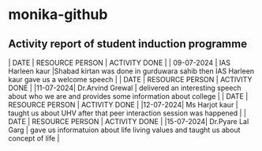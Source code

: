 # monika-github
## Activity report of student induction programme 
| DATE | RESOURCE PERSON | ACTIVITY DONE |
| 09-07-2024 | IAS Harleen kaur |Shabad kirtan was done in gurduwara sahib then IAS Harleen kaur gave us a welcome speech |
| DATE | RESOURCE PERSON | ACTIVITY DONE |
|11-07-2024| Dr.Arvind Grewal | delivered an interesting speech about who we are and provides some information about college |
| DATE | RESOURCE PERSON | ACTIVITY DONE |
|12-07-2024| Ms Harjot kaur | taught us about UHV after that peer interaction session was happened |
| DATE | RESOURCE PERSON | ACTIVITY DONE |
|15-07-2024| Dr.Pyare Lal Garg | gave us informatuion about life living values and taught us about concept of life |
